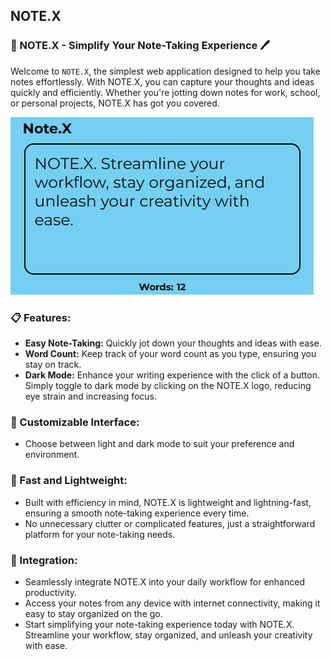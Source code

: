 ## NOTE.X
### 📝 NOTE.X - Simplify Your Note-Taking Experience 🖊️

Welcome to `NOTE.X`, the simplest web application designed to help you take notes effortlessly. With NOTE.X, you can capture your thoughts and ideas quickly and efficiently. Whether you're jotting down notes for work, school, or personal projects, NOTE.X has got you covered.

![Note.X](/Media/image.png)

### 📋 Features:

- **Easy Note-Taking:** Quickly jot down your thoughts and ideas with ease.
- **Word Count:** Keep track of your word count as you type, ensuring you stay on track.
- **Dark Mode:** Enhance your writing experience with the click of a button. Simply toggle to dark mode by clicking on the NOTE.X logo, reducing eye strain and increasing focus.

### 🎨 Customizable Interface:

- Choose between light and dark mode to suit your preference and environment.

### 🚀 Fast and Lightweight:

- Built with efficiency in mind, NOTE.X is lightweight and lightning-fast, ensuring a smooth note-taking experience every time.
- No unnecessary clutter or complicated features, just a straightforward platform for your note-taking needs.
### 🔗 Integration:

- Seamlessly integrate NOTE.X into your daily workflow for enhanced productivity.
- Access your notes from any device with internet connectivity, making it easy to stay organized on the go.
- Start simplifying your note-taking experience today with NOTE.X. Streamline your workflow, stay organized, and unleash your creativity with ease.

